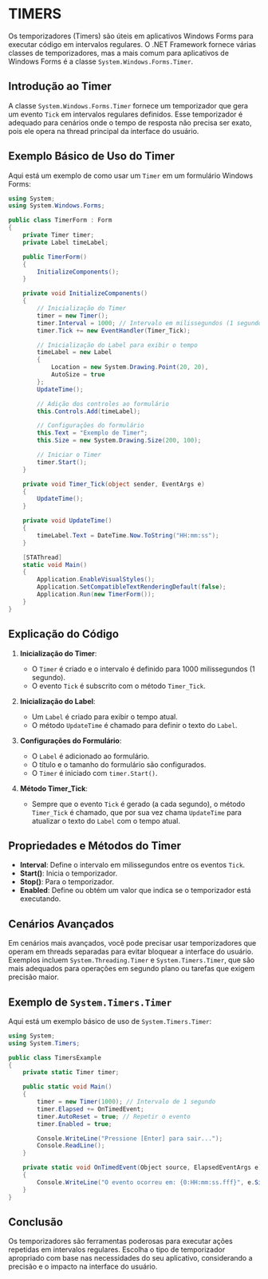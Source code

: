 # TIMERS
Os temporizadores (Timers) são úteis em aplicativos Windows Forms para executar código em intervalos regulares. O .NET Framework fornece várias classes de temporizadores, mas a mais comum para aplicativos de Windows Forms é a classe `System.Windows.Forms.Timer`.

## Introdução ao Timer
A classe `System.Windows.Forms.Timer` fornece um temporizador que gera um evento `Tick` em intervalos regulares definidos. Esse temporizador é adequado para cenários onde o tempo de resposta não precisa ser exato, pois ele opera na thread principal da interface do usuário.

## Exemplo Básico de Uso do Timer
Aqui está um exemplo de como usar um `Timer` em um formulário Windows Forms:

```csharp
using System;
using System.Windows.Forms;

public class TimerForm : Form
{
    private Timer timer;
    private Label timeLabel;

    public TimerForm()
    {
        InitializeComponents();
    }

    private void InitializeComponents()
    {
        // Inicialização do Timer
        timer = new Timer();
        timer.Interval = 1000; // Intervalo em milissegundos (1 segundo)
        timer.Tick += new EventHandler(Timer_Tick);

        // Inicialização do Label para exibir o tempo
        timeLabel = new Label
        {
            Location = new System.Drawing.Point(20, 20),
            AutoSize = true
        };
        UpdateTime();

        // Adição dos controles ao formulário
        this.Controls.Add(timeLabel);

        // Configurações do formulário
        this.Text = "Exemplo de Timer";
        this.Size = new System.Drawing.Size(200, 100);

        // Iniciar o Timer
        timer.Start();
    }

    private void Timer_Tick(object sender, EventArgs e)
    {
        UpdateTime();
    }

    private void UpdateTime()
    {
        timeLabel.Text = DateTime.Now.ToString("HH:mm:ss");
    }

    [STAThread]
    static void Main()
    {
        Application.EnableVisualStyles();
        Application.SetCompatibleTextRenderingDefault(false);
        Application.Run(new TimerForm());
    }
}
```

## Explicação do Código
1. **Inicialização do Timer**:
    - O `Timer` é criado e o intervalo é definido para 1000 milissegundos (1 segundo).
    - O evento `Tick` é subscrito com o método `Timer_Tick`.

2. **Inicialização do Label**:
    - Um `Label` é criado para exibir o tempo atual.
    - O método `UpdateTime` é chamado para definir o texto do `Label`.

3. **Configurações do Formulário**:
    - O `Label` é adicionado ao formulário.
    - O título e o tamanho do formulário são configurados.
    - O `Timer` é iniciado com `timer.Start()`.

4. **Método Timer_Tick**:
    - Sempre que o evento `Tick` é gerado (a cada segundo), o método `Timer_Tick` é chamado, que por sua vez chama `UpdateTime` para atualizar o texto do `Label` com o tempo atual.

## Propriedades e Métodos do Timer
- **Interval**: Define o intervalo em milissegundos entre os eventos `Tick`.
- **Start()**: Inicia o temporizador.
- **Stop()**: Para o temporizador.
- **Enabled**: Define ou obtém um valor que indica se o temporizador está executando.

## Cenários Avançados
Em cenários mais avançados, você pode precisar usar temporizadores que operam em threads separadas para evitar bloquear a interface do usuário. Exemplos incluem `System.Threading.Timer` e `System.Timers.Timer`, que são mais adequados para operações em segundo plano ou tarefas que exigem precisão maior.

## Exemplo de `System.Timers.Timer`
Aqui está um exemplo básico de uso de `System.Timers.Timer`:

```csharp
using System;
using System.Timers;

public class TimersExample
{
    private static Timer timer;

    public static void Main()
    {
        timer = new Timer(1000); // Intervalo de 1 segundo
        timer.Elapsed += OnTimedEvent;
        timer.AutoReset = true; // Repetir o evento
        timer.Enabled = true;

        Console.WriteLine("Pressione [Enter] para sair...");
        Console.ReadLine();
    }

    private static void OnTimedEvent(Object source, ElapsedEventArgs e)
    {
        Console.WriteLine("O evento ocorreu em: {0:HH:mm:ss.fff}", e.SignalTime);
    }
}
```

## Conclusão
Os temporizadores são ferramentas poderosas para executar ações repetidas em intervalos regulares. Escolha o tipo de temporizador apropriado com base nas necessidades do seu aplicativo, considerando a precisão e o impacto na interface do usuário.